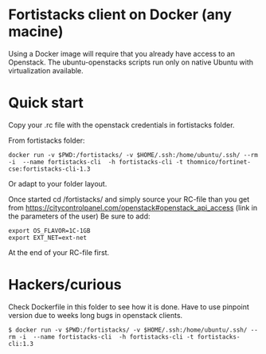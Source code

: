 # Fortistacks client on Docker (any macine)

Using a Docker image will require that you already have access to an Openstack. 
The ubuntu-openstacks scripts run only on native Ubuntu with virtualization available.

# Quick start

Copy your .rc file with the openstack credentials in fortistacks folder.

From fortistacks folder:
```shell
docker run -v $PWD:/fortistacks/ -v $HOME/.ssh:/home/ubuntu/.ssh/ --rm -i  --name fortistacks-cli  -h fortistacks-cli -t thomnico/fortinet-cse:fortistacks-cli-1.3
```
Or adapt to your folder layout.

Once started cd /fortistacks/ and simply source your RC-file than you get from https://citycontrolpanel.com/openstack#openstack_api_access (link in the parameters of the user)
Be sure to add:
```shell
export OS_FLAVOR=1C-1GB
export EXT_NET=ext-net
```
At the end of your RC-file first.


# Hackers/curious 
Check Dockerfile in this folder to see how it is done.
Have to use pinpoint version due to weeks long bugs in openstack clients.

```shell
$ docker run -v $PWD:/fortistacks/ -v $HOME/.ssh:/home/ubuntu/.ssh/ --rm -i  --name fortistacks-cli  -h fortistacks-cli -t fortistacks-cli:1.3 
 ```

